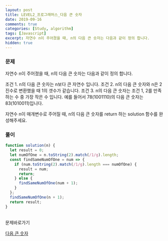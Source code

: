 ```yaml
---
layout: post
title: LEVEL2_프로그래머스_다음 큰 숫자
date: 2019-09-16
comments: true
categories: [Study, algorithm]
tags: [Javascript]
excerpt: 자연수 n이 주어졌을 때, n의 다음 큰 숫자는 다음과 같이 정의 합니다.
hidden: true
---
```


### 문제

자연수 n이 주어졌을 때, n의 다음 큰 숫자는 다음과 같이 정의 합니다.

조건 1. n의 다음 큰 숫자는 n보다 큰 자연수 입니다.
조건 2. n의 다음 큰 숫자와 n은 2진수로 변환했을 때 1의 갯수가 같습니다.
조건 3. n의 다음 큰 숫자는 조건 1, 2를 만족하는 수 중 가장 작은 수 입니다.
예를 들어서 78(1001110)의 다음 큰 숫자는 83(1010011)입니다.

자연수 n이 매개변수로 주어질 때, n의 다음 큰 숫자를 return 하는 solution 함수를 완성해주세요.

### 풀이

```javascript
function solution(n) {
  let result = 0;
  let numOfOne = n.toString(2).match(/1/g).length;
  const findSameNumOfOne = num => {
    if (num.toString(2).match(/1/g).length === numOfOne) {
      result = num;
      return;
    } else {
      findSameNumOfOne(num + 1);
    }
  };
  findSameNumOfOne(n + 1);
  return result;
}
```

<br>
<span class="reference">문제바로가기</span>

[다음 큰 숫자](https://programmers.co.kr/learn/courses/30/lessons/12911)
